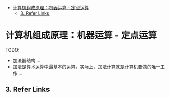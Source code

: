 - [计算机组成原理：机器运算 - 定点运算](#计算机组成原理机器运算---定点运算)
  - [3. Refer Links](#3-refer-links)

# 计算机组成原理：机器运算 - 定点运算


TODO:
- 加法器结构 ...
- 加法是算术运算中最基本的运算。实际上，加法计算就是计算机要做的唯一工作 ...

## 3. Refer Links
